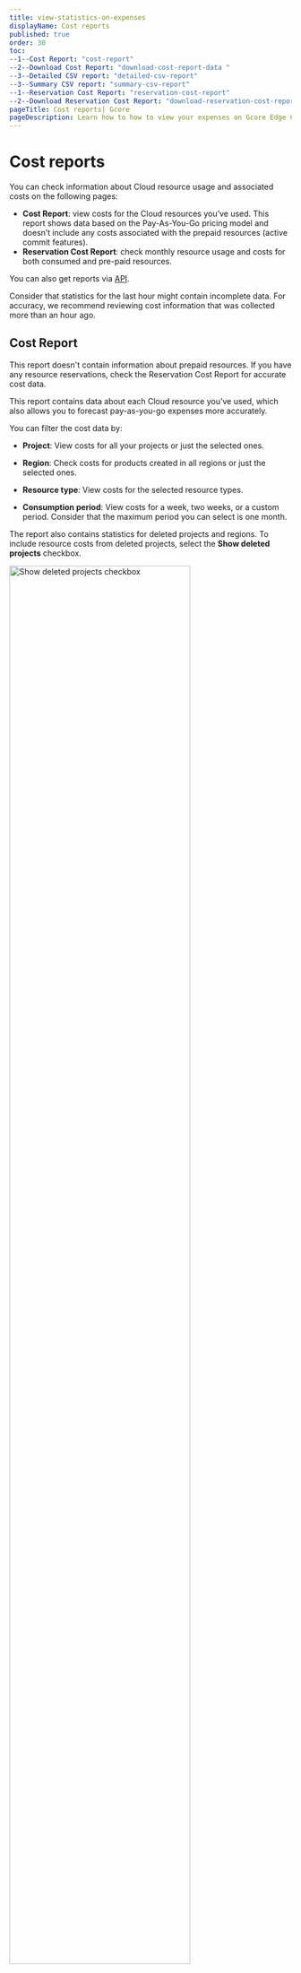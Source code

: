 ```yaml
---
title: view-statistics-on-expenses
displayName: Cost reports
published: true
order: 30
toc:
--1--Cost Report: "cost-report"
--2--Download Cost Report: "download-cost-report-data "
--3--Detailed CSV report: "detailed-csv-report"
--3--Summary CSV report: "summary-csv-report"
--1--Reservation Cost Report: "reservation-cost-report"
--2--Download Reservation Cost Report: "download-reservation-cost-report-data"
pageTitle: Cost reports| Gcore
pageDescription: Learn how to how to view your expenses on Gcore Edge Cloud resources.
---
```

# Cost reports

You can check information about Cloud resource usage and associated costs on the following pages: 

* **Cost Report**: view costs for the Cloud resources you’ve used. This report shows data based on the Pay-As-You-Go pricing model and doesn’t include any costs associated with the prepaid resources (active commit features). 
* **Reservation Cost Report**: check monthly resource usage and costs for both consumed and pre-paid resources.

You can also get reports via <a href="https://api.gcore.com/docs/cloud#tag/Cost-Reports/operation/BillingReportHandler.post" target="_blank">API</a>.

Consider that statistics for the last hour might contain incomplete data. For accuracy, we recommend reviewing cost information that was collected more than an hour ago. 

## Cost Report

<alert-element type="info" title="Info">
 
This report doesn't contain information about prepaid resources. If you have any resource reservations, check the Reservation Cost Report for accurate cost data. 

</alert-element>

This report contains data about each Cloud resource you’ve used, which also allows you to forecast pay-as-you-go expenses more accurately.  

You can filter the cost data by:  

* **Project**: View costs for all your projects or just the selected ones. 

* **Region**: Check costs for products created in all regions or just the selected ones. 

* **Resource type**: View costs for the selected resource types. 

* **Consumption period**: View costs for a week, two weeks, or a custom period. Consider that the maximum period you can select is one month.  

The report also contains statistics for deleted projects and regions. To include resource costs from deleted projects, select the **Show deleted projects** checkbox. 

<img src="https://assets.gcore.pro/docs/cloud/getting-started/view-statistics-on-expenses/cost-report-deleted-projects-checkbox.png" alt="Show deleted projects checkbox" width="80%">

You can also choose to add inactive projects and regions from the relevant dropdown menu:

<img src="https://assets.gcore.pro/docs/cloud/getting-started/view-statistics-on-expenses/projects-dropdown.png" alt="Projects dropdown expanded" width="80%">

Cost statistics is dispalyed in a graph and table format. In the graph view, the **Total** tab displays the cumulative costs associated with each Cloud resource. 

<img src="https://assets.gcore.pro/docs/cloud/getting-started/view-statistics-on-expenses/cost-report-graph.png" alt="Cost report graph with resource usage" width="80%">

You can also check more granular statistics on the following tabs:  

* Total balance used 
* Resource usage in hours 
* In Gigabyte-minutes by resources 
* In Gigabyte-seconds by resources 
* Millions of pieces
* Gigabytes of used resources  
* The total number of outbound GBs and hours of using different flavors 

Under the graphical presentation, there is a table with more detailed information about resources consumed within a selected period. The table contains the following data: 

* Resource name 
* Resource type 
* Region 
* Project 
* Usage 
* First seen date 
* Last seen date 
* Cost 

You can also use search to find the resource you need and check its usage.

### Download Cost Report data 

To export billing report for the selected period, click **Export CSV** in the top-right corner of the screen. You can download two types of files: 

* **Detailed report**: a detailed breakdown of each resource you are using. 

* **Totals**: the total cost of resources in each location.  

<img src="https://assets.gcore.pro/docs/cloud/getting-started/view-statistics-on-expenses/cost-report-export-csv.png" alt="Export CSV dropdown with Detailed and Total options" width="80%">

<tabset-element>

#### Detailed CSV report 

The following table describes what information is included in the **Detailed** CSV report file.  

<table>
<thead>
  <tr>
    <th>Column</th>
    <th>Description</th>
  </tr>
</thead>
<tbody>
<tr>
    <td>Service</td>
    <td>A name of the Cloud resource that you’ve used.</td>
</tr>
<tr>
    <td>UUID</td>
    <td>A universally unique identifier assigned to the resource. Some resources, like IP addresses, don't have a UUID as they’re already unique.</td>
</tr>
<tr>
    <td>Feature</td>
    <td>If a resource has multiple configurations (flavors), such as <a href="https://gcore.com/docs/cloud/virtual-instances/volumes/about-volumes#available-volume-types" target="_blank">different volume types</a>, it’ll be specified in this column.</td>
</tr>
<tr>
    <td>Tags</td>
    <td>If you added any tags to the resource, they’ll appear in this column. This column also presents system-generated tags.</td>
</tr>
<tr>
    <td>Service_name</td>
    <td>Name of the service, which is also displayed in the <strong>Name</strong> field in the UI. For example, name of a Virtual Machine.</td>
</tr>
<tr>
    <td>Region_id</td>
    <td>ID of a region where the resource has been created. You can check the ID via <a herf="https://api.gcore.com/docs/cloud#tag/Regions/operation/RegionInstanceHandler.get" target="_blank">API</a>.</td>
</tr>
<tr>
    <td>Region_name</td>
    <td>Name of a geographical location of the data center where the resource has been created.</td>
</tr>
<tr>
    <td>Project_id</td>
    <td>ID of a project where the resource has been created. Your project ID is displayed on the <strong>Projects</strong> page, in the <a href="https://gcore.com/docs/cloud/getting-started/projects/create-a-project#view-projects-in-different-layouts" target="_blank">grid view</a>.</td>
</tr>
<tr>
    <td>Project_name</td>
    <td>Name of a project where the resource has been created.</td>
</tr>
<tr>
    <td>Period_from</td>
    <td>The start date of the resource usage.</td>
</tr>
<tr>
    <td>Period_to</td>
    <td>The end date of the resource usage.</td>
</tr>
<tr>
    <td>Units</td>
    <td>The consumption measurement unit. It can be represented as the usage time, such as gbminutes, minutes, milliseconds (MLS), or as the number of consumed resources, measured in bytes or GBS.</td>
</tr>
<tr>
    <td>Value</td>
    <td>The numerical measurement of resource usage.</td>
</tr>
<tr>
    <td>Error</td>
    <td>Any errors associated with the resource usage during the specified period.</td>
</tr>
<tr>
    <td>Cost</td>
    <td>Cost of the resource for the specified period.</td>
</tr>
<tr>
    <td>Currency</td>
    <td>The type of currency in which the cost is calculated.</td>
</tr>
<tr>
    <td>Attached_to</td>
    <td>A Cloud product to which the resource has been connected. For instance, it can be an ID of a Virtual Machine that the volume has been attached to.</td>
</tr>
<tr>
    <td>Port_id</td>
    <td>A unique identifier for a network virtual port of a VM. It's used to associate IP addresses and traffic with specific network connections.</td>
</tr>
</tbody>
</table>

#### Summary CSV report 

The following table explains what information is included in the **Totals** CSV report file. 

<table>
<thead>
<tr>
    <th>Column</th>
    <th>Description</th>
</tr>
</thead>
<tbody>
<tr>
    <td>Type</td>
    <td>The Cloud resource that you’ve used.</td>
</tr>
<tr>
    <td>Feature</td>
    <td>If a resource has multiple configurations (flavors), such as <a href="https://gcore.com/docs/cloud/virtual-instances/volumes/about-volumes#available-volume-types" target="_blank">different volume types</a>, it’ll be specified in this column.</td>
</tr>
<tr>
    <td>Region_id</td>
    <td>ID of a region where the resource has been created. You can check the ID via <a herf="https://api.gcore.com/docs/cloud#tag/Regions/operation/RegionInstanceHandler.get" target="_blank">API</a>.</td>
</tr>
<tr>
    <td>Region_name</td>
    <td>Name of a geographical location of the data center where the resource has been created.</td>
</tr>
<tr>
    <td>Period_from</td>
    <td>The start date of the resource usage.</td>
</tr>
<tr>
    <td>Period_to</td>
    <td>The end date of the resource usage.</td>
</tr>
<tr>
    <td>Units</td>
    <td>The consumption measurement unit. It can be represented as the usage time, such as gbminutes, minutes, milliseconds (MLS), or as the number of consumed resources, measured in bytes or GBS.</td>
</tr>
<tr>
    <td>Value</td>
    <td>The numerical measurement of resource usage.</td>
</tr>
<tr>
    <td>Error</td>
    <td>Any errors associated with the resource usage during the specified period.</td>
</tr>
<tr>
    <td>Cost</td>
    <td>Cost of the resource during the specified period.</td>
</tr>
<tr>
    <td>Currency</td>
    <td>The type of currency in which the cost is calculated.</td>
</tr>
</tbody>
</table>

</tabset-element>

## Reservation Cost Report 

This report presents information about your prepaid and <a href="https://gcore.com/docs/cloud/getting-started/resource-reservation/about-resource-reservation" target="_blank">reserved</a> resources, active commits, and costs for pay-as-you-go services.  

Contrary to the Cost Report, the Reservation Cost Report doesn't show statistics for individual resources and you can only view total data collected for each month.  

You can filter cost data by:  

* **Region**: Check costs for products created in all regions or just the selected ones. 
* **Resource type**: View costs for the selected resource types. 
* **Consumption period**: View costs for a particular month.  

The report also contains statistics for deleted projects and regions. To include costs from deleted projects, select the **Show deleted projects** checkbox. Alternatively, select inactive projects and regions from the relevant dropdown menu. 

<img src="https://assets.gcore.pro/docs/cloud/getting-started/view-statistics-on-expenses/projects-dropdown-reservation.png" alt="Projects dropdown" width="80%">

You can view cost data both as a chart or as a table, which contains more detailed information. In the chart view, the **Total** tab displays the cumulative costs associated with reserved Cloud resources. 

<img src="https://assets.gcore.pro/docs/cloud/getting-started/view-statistics-on-expenses/reservation-cost-report.png" alt="Reservation cost report graph" width="80%">

Additionally, you can check more granular information on the following tabs: 

* Total € 
* Hours 
* GB Minutes 
* Gigabyte-seconds 
* Millions 
* Gigabytes 
* Flavors, hours 
* Commit usage 

Under the chart, there is a table with a detailed report of resources consumed during the selected timeframe. 

* Resource type 
* Region 
* Commit: the number of reserved resources (active commitments) 
* Usage 
* Commit cost: fixed monthly costs for resources according to your plan.  
* Overcommit cost: costs for overuse of resources within your plan. 
* Total cost

### Download Reservation Cost Report data 

To export the billing report for the selected period, click **Export totals CSV** in the top-right corner of the screen.

<img src="https://assets.gcore.pro/docs/cloud/getting-started/view-statistics-on-expenses/reservation-cost-report-export-csv.png" alt="Export reservation cost report button" width="80%">

The following table explains what information is included in the **Totals** file CSV report file to reserved resources. 

<table>
<thead>
<tr>
    <th>Column</th>
    <th>Description</th>
</tr>
</thead>
<tbody>
<tr>
    <td>Type</td>
    <td>The Cloud resource that you’ve reserved for usage.</td>
</tr>
<tr>
    <td>Feature</td>
    <td>If a resource has multiple configurations (flavors), such as <a href="https://gcore.com/docs/cloud/virtual-instances/volumes/about-volumes#available-volume-types" target="_blank">different volume types</a>, it’ll be specified in this column.</td>
</tr>
<tr>
    <td>Region_id</td>
    <td>ID of a region where the resource has been reserved. You can check the ID via <a herf="https://api.gcore.com/docs/cloud#tag/Regions/operation/RegionInstanceHandler.get" target="_blank">API</a>.</td>
</tr>
<tr>
    <td>Region_name</td>
    <td>Name of a geographical location of the data center where the resource has been reserved.</td>
</tr>
<tr>
    <td>Period</td>
    <td>The timeframe for the displayed statistics.</td>
</tr>
<tr>
    <td>Units</td>
    <td>The unit in which your resources are measured. It can be represented as the usage time, such as gbminutes, minutes, milliseconds (MLS), or as the number of consumed resources, measured in bytes or GBS.</td>
</tr>
<tr>
    <td>Value</td>
    <td>Total consumed value.</td>
</tr>
<tr>
    <td>Commit value</td>
    <td>Total amount of resources that have been reserved.</td>
</tr>
<tr>
    <td>Commit cost</td>
    <td>The cost for a reserved amount of cloud resources.</td>
</tr>
<tr>
    <td>Overcommit cost</td>
    <td>Additional charges incurred after the resource usage exceeded the committed (reserved) amount.</td>
</tr>
<tr>
    <td>Error</td>
    <td>Any errors associated with the reserved resource during the specified period.</td>
</tr>
<tr>
    <td>Currency</td>
    <td>The type of currency in which the cost is calculated.</td>
</tr>
</tbody>
</table>